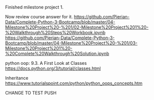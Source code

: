 Finished milestone project 1.

Now review course answer for it.
https://github.com/Pierian-Data/Complete-Python-3-Bootcamp/blob/master/04-Milestone%20Project%20-%201/02-Milestone%20Project%201%20-%20Walkthrough%20Steps%20Workbook.ipynb
https://github.com/Pierian-Data/Complete-Python-3-Bootcamp/blob/master/04-Milestone%20Project%20-%201/03-Milestone%20Project%201%20-%20Complete%20Walkthrough%20Solution.ipynb

python oop:
9.3. A First Look at Classes
https://docs.python.org/3/tutorial/classes.html

Inheritance
https://www.tutorialspoint.com/python/python_oops_concepts.htm

CHANGE TO TEST PUSH